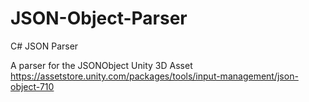 # JSON-Object-Parser
C# JSON Parser

A parser for the JSONObject Unity 3D Asset
https://assetstore.unity.com/packages/tools/input-management/json-object-710
